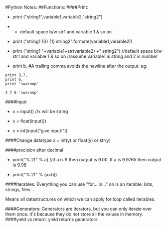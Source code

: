 #Python Notes:
##Functions:
####Print:
- print ("string1",variable1,variable2,"string2")

- - default space b/w str1 and variable 1 & so on

- print ("string1 {0} {1} string2".formate(variable1,variable2))

- print ("string1 "+variable1+str(variable2) +" string2") //default space b/w str1 and variable 1 & so on //assume variable1 is string and 2 is number

- print b,  #A trailing comma avoids the newline after the output. eg:

```
print 3,7,
print 6,
print 'swaroop'
```
```
3 7 6 'swaroop'
```
####Input
- x = input()        //x will be string

- x = float(input())

- x = int(input("give input:"))

####Change datatype
x = int(y) or float(y) or str(y)

####precision after decimal
- print("%.2f" % a)  //if a is 9 then output is 9.00. If a is 9.9765 then output is 9.98

- print("%.2f" % (a+b))

####Iterables:
Everything you can use "for... in..." on is an iterable: lists, strings, files... 

Means all datastructures on which we can apply for loop called iterables.

####Generators:
Generators are iterators, but you can only iterate over them once. It's because they do not store all the values in memory.
####yield vs return:
yield returns generators
